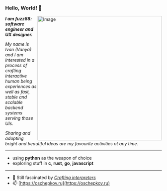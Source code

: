 ### Hello, World! 👋
<img src="https://raw.githubusercontent.com/MicaelliMedeiros/micaellimedeiros/master/image/computer-illustration.png" min-width="400px" max-width="400px" width="400px" align="right" alt="Image">

<p align="left">
<b><i>I am fuzz88: software engineer and UX designer.</i></b>
</p>
<p><i>My name is Ivan (Vanya) and I am interested in a process of crafting interactive human being experiences as well as fast, stable and scalable backend systems serving those UIs.</i>
</p>
<p>
<i>Sharing and adopting bright and beautiful ideas are my favourite activities at any time.</i>
</p>

---

- using __python__ as the weapon of choice
- exploring stuff in __c__, __rust__, __go__, __javascript__

---

- 🌱 Still fascinated by [*Crafting interpreters*](https://craftinginterpreters.com/a-bytecode-virtual-machine.html)
- 📫 [https://oschepkov.ru](https://oschepkov.ru)
